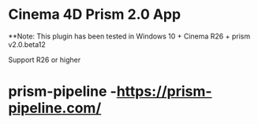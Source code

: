 # Cinema 4D Prism 2.0 App

**Note: This plugin has been tested in Windows 10 + Cinema R26 + prism v2.0.beta12

Support R26 or higher

# prism-pipeline -https://prism-pipeline.com/
